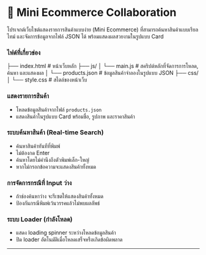 # 🛒 Mini Ecommerce Collaboration

โปรเจกต์เว็บไซต์แสดงรายการสินค้าแบบง่าย (Mini Ecommerce) ที่สามารถค้นหาสินค้าแบบเรียลไทม์ และจัดการข้อมูลจากไฟล์ JSON ได้ พร้อมแสดงผลสวยงามในรูปแบบ Card

###  ไฟด์ที่เกี่ยวข่อง
├── index.html # หน้าเว็บหลัก
├── js/
│ └── main.js # สคริปต์หลักที่จัดการการโหลด, ค้นหา และแสดงผล
│ └── products.json # ข้อมูลสินค้าจำลองในรูปแบบ JSON
├── css/
│ └── style.css # สไตล์ของหน้าเว็บ

###  แสดงรายการสินค้า
- โหลดข้อมูลสินค้าจากไฟล์ `products.json`
- แสดงสินค้าในรูปแบบ Card พร้อมชื่อ, รูปภาพ และราคาสินค้า

###  ระบบค้นหาสินค้า (Real-time Search)
- ค้นหาสินค้าทันทีที่พิมพ์
- ไม่ต้องกด Enter
- ค้นหาโดยไม่คำนึงถึงตัวพิมพ์เล็ก-ใหญ่
- หากไม่กรอกข้อความจะแสดงสินค้าทั้งหมด

###  การจัดการกรณีที่ Input ว่าง
- ถ้าช่องค้นหาว่าง จะรีเซตให้แสดงสินค้าทั้งหมด
- ป้องกันกรณีพิมพ์เว้นวรรคแล้วไม่พบผลลัพธ์

###  ระบบ Loader (กำลังโหลด)
- แสดง loading spinner ระหว่างโหลดข้อมูลสินค้า
- ปิด loader อัตโนมัติเมื่อโหลดเสร็จหรือเกิดข้อผิดพลาด

---
